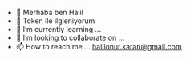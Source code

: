 - 👋  Merhaba ben Halil
- 👀  Token ile ilgleniyorum
- 🌱 I’m currently learning ...
- 💞️ I’m looking to collaborate on ...
- 📫 How to reach me  ... halilonur.karan@gmail.com

<!---
belaa1245/belaa1245 is a ✨ special ✨ repository because its `README.md` (this file) appears on your GitHub profile.
You can click the Preview link to take a look at your changes.
--->

